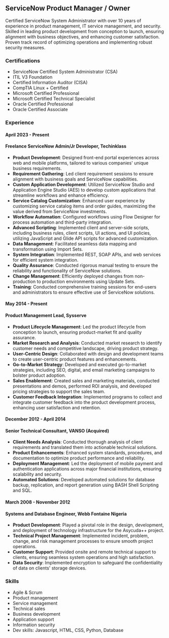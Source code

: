 ## ServiceNow Product Manager / Owner
Certified ServiceNow System Administrator with over 10 years of experience in product management, IT service management, and security. Skilled in leading product development from conception to launch, ensuring alignment with business objectives, and enhancing customer satisfaction. Proven track record of optimizing operations and implementing robust security measures.

### Certifications
- ServiceNow Certified System Administrator (CSA)
- ITIL V3 Foundation
- Certified Information Auditor (CISA)
- CompTIA Linux + Certified
- Microsoft Certified Professional
- Microsoft Certified Technical Specialist
- Oracle Certified Professional
- Oracle Certified Associate 

### Experience

#### April 2023 - Present
#### Freelance ServiceNow Admin/Jr Developer, Techinklass
- **Product Development**: Designed front-end portal experiences across web and mobile platforms, tailored to various companies' unique business requirements.
- **Requirement Gathering**: Led client requirement sessions to ensure alignment with business goals and ServiceNow capabilities.
- **Custom Application Development**: Utilized ServiceNow Studio and Application Engine Studio (AES) to develop custom applications that streamline workflows and enhance efficiency.
- **Service Catalog Customization**: Enhanced user experience by customizing service catalog items and order guides, maximizing the value derived from ServiceNow investments.
- **Workflow Automation**: Configured workflows using Flow Designer for process automation and third-party integration.
- **Advanced Scripting**: Implemented client and server-side scripts, including business rules, client scripts, UI actions, and UI policies, utilizing JavaScript and Glide API scripts for advanced customization.
- **Data Management**: Facilitated seamless data mapping and transformation using Import Sets.
- **System Integration**: Implemented REST, SOAP APIs, and web services for efficient system integration.
- **Quality Assurance**: Conducted rigorous manual testing to ensure the reliability and functionality of ServiceNow solutions.
- **Change Management**: Efficiently deployed changes from non-production to production environments using Update Sets.
- **Training**: Conducted comprehensive training sessions for end-users and administrators to ensure effective use of ServiceNow solutions.

#### May 2014 - Present
#### Product Management Lead, Sysserve
- **Product Lifecycle Management**: Led the product lifecycle from conception to launch, ensuring product-market fit and quality assurance.
- **Market Research and Analysis**: Conducted market research to identify customer needs and competitive landscape, driving product strategy.
- **User-Centric Design**: Collaborated with design and development teams to create user-centric product features and enhancements.
- **Go-to-Market Strategy**: Developed and executed go-to-market strategies, including SEO, digital, and email marketing campaigns to bolster product adoption.
- **Sales Enablement**: Created sales and marketing materials, conducted presentations and demos, performed ROI analysis, and developed pricing strategies to support the sales team.
- **Customer Feedback Integration**: Implemented programs to collect and integrate customer feedback into the product development process, enhancing user satisfaction and retention.

#### December 2012 - April 2014
#### Senior Technical Consultant, VANSO (Acquired)
- **Client Needs Analysis**: Conducted thorough analysis of client requirements and translated them into actionable technical solutions.
- **Product Enhancements**: Enhanced system standards, procedures, and documentation to optimize product performance and reliability.
- **Deployment Management**: Led the deployment of mobile payment and authentication applications across major financial institutions, ensuring scalability and security.
- **Automated Solutions**: Developed automated solutions for database backup, replication, and report generation using BASH Shell Scripting and SQL.

#### March 2008 - November 2012
#### Systems and Database Engineer, Webb Fontaine Nigeria
- **Product Development**: Played a pivotal role in the design, development, and deployment of technology infrastructure for the Asycuda++ project.
- **Technical Project Management**: Implemented incident, problem, change, and risk management processes to ensure smooth project operations.
- **Customer Support**: Provided onsite and remote technical support to clients, ensuring seamless system operations and high satisfaction.
- **Data Security**: Implemented encryption to safeguard the confidentiality of data on clients' storage devices.

### Skills
- Agile & Scrum 
- Product management
- Service management
- Technical sales
- Business development
- Application support
- Information security
- Dev skills: Javascript, HTML, CSS, Python, Database


